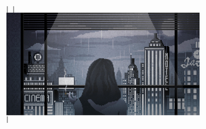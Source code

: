 | &nbsp; | <a href="https://willbinns.org/"><img src="https://github.com/wbnns/wbnns/raw/master/future.gif"></a> | &nbsp;
